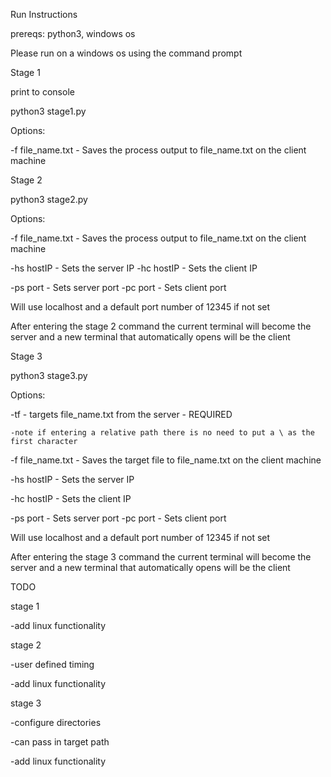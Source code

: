 Run Instructions

prereqs: python3, windows os

Please run on a windows os using the command prompt

Stage 1

print to console

python3 stage1.py

Options:

-f file_name.txt - Saves the process output to file_name.txt on the client machine

Stage 2

python3 stage2.py 

Options:

-f file_name.txt - Saves the process output to file_name.txt on the client machine

-hs hostIP - Sets the server IP 
-hc hostIP - Sets the client IP 

-ps port - Sets server port
-pc port - Sets client port

Will use localhost and a default port number of 12345 if not set

After entering the stage 2 command the current terminal will become the server and a new terminal that automatically opens will be the client

Stage 3

python3 stage3.py

Options:

-tf - targets file_name.txt from the server - REQUIRED

    -note if entering a relative path there is no need to put a \ as the first character

-f file_name.txt - Saves the target file to file_name.txt on the client machine

-hs hostIP - Sets the server IP 

-hc hostIP - Sets the client IP 

-ps port - Sets server port
-pc port - Sets client port

Will use localhost and a default port number of 12345 if not set

After entering the stage 3 command the current terminal will become the server and a new terminal that automatically opens will be the client



TODO

stage 1

-add linux functionality

stage 2

-user defined timing

-add linux functionality

stage 3

-configure directories

-can pass in target path

-add linux functionality
